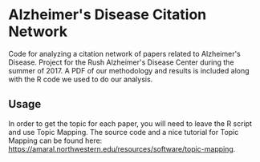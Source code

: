 # Alzheimer's Disease Citation Network 
Code for analyzing a citation network of papers related to Alzheimer's Disease. Project for the Rush Alzheimer's Disease Center during the summer of 2017. A PDF of our methodology and results is included along with the R code we used to do our analysis. 

## Usage
In order to get the topic for each paper, you will need to leave the R script and use Topic Mapping. 
The source code and a nice tutorial for Topic Mapping can be found here: https://amaral.northwestern.edu/resources/software/topic-mapping.
